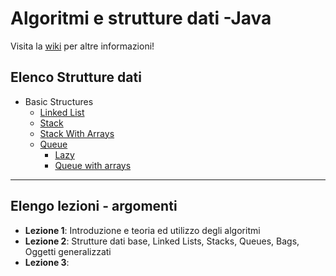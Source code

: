 # Algoritmi e strutture dati -Java
Visita la [wiki](https://github.com/follen99/AlgorithmsAndDataStructures_java/wiki) per altre informazioni!

## Elenco Strutture dati
- Basic Structures
  - [Linked List](https://github.com/follen99/AlgorithmsAndDataStructures_java/tree/main/src/main/java/DataStructures/LinkedList)
  - [Stack](https://github.com/follen99/AlgorithmsAndDataStructures_java/tree/main/src/main/java/DataStructures/Stack)
  - [Stack With Arrays](https://github.com/follen99/AlgorithmsAndDataStructures_java/tree/main/src/main/java/DataStructures/Array%20Stack) 
  - [Queue](https://github.com/follen99/AlgorithmsAndDataStructures_java/tree/main/src/main/java/DataStructures/Queue/Optimized)
    - [Lazy](https://github.com/follen99/AlgorithmsAndDataStructures_java/tree/main/src/main/java/DataStructures/Queue/Lazy)  
    - [Queue with arrays](https://github.com/follen99/AlgorithmsAndDataStructures_java/tree/main/src/main/java/DataStructures/Queue/ArrayQueue)


---
## Elengo lezioni - argomenti

- **Lezione 1**: Introduzione e teoria ed utilizzo degli algoritmi
- **Lezione 2**: Strutture dati base, Linked Lists, Stacks, Queues, Bags, Oggetti generalizzati
- **Lezione 3**: 
